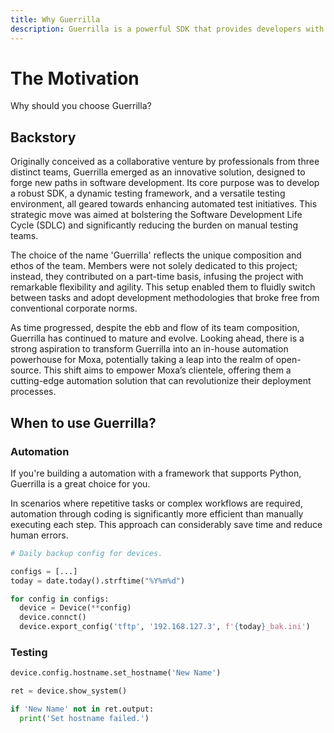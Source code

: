 ```yaml
---
title: Why Guerrilla
description: Guerrilla is a powerful SDK that provides developers with primitives to interact with devices, and create, organize, and manage testing in pure pyhton and readable manner.
---
```


# The Motivation

Why should you choose Guerrilla?

## Backstory

Originally conceived as a collaborative venture by professionals from three distinct teams, Guerrilla emerged as an innovative solution, designed to forge new paths in software development. Its core purpose was to develop a robust SDK, a dynamic testing framework, and a versatile testing environment, all geared towards enhancing automated test initiatives. This strategic move was aimed at bolstering the Software Development Life Cycle (SDLC) and significantly reducing the burden on manual testing teams.

The choice of the name 'Guerrilla' reflects the unique composition and ethos of the team. Members were not solely dedicated to this project; instead, they contributed on a part-time basis, infusing the project with remarkable flexibility and agility. This setup enabled them to fluidly switch between tasks and adopt development methodologies that broke free from conventional corporate norms.

As time progressed, despite the ebb and flow of its team composition, Guerrilla has continued to mature and evolve. Looking ahead, there is a strong aspiration to transform Guerrilla into an in-house automation powerhouse for Moxa, potentially taking a leap into the realm of open-source. This shift aims to empower Moxa’s clientele, offering them a cutting-edge automation solution that can revolutionize their deployment processes.


## When to use Guerrilla?

### Automation

If you're building a automation with a framework that supports Python, Guerrilla is a great choice for you.

In scenarios where repetitive tasks or complex workflows are required, automation through coding is significantly more efficient than manually executing each step. This approach can considerably save time and reduce human errors.

```py
# Daily backup config for devices.

configs = [...]
today = date.today().strftime("%Y%m%d")

for config in configs:
  device = Device(**config)
  device.connct()
  device.export_config('tftp', '192.168.127.3', f'{today}_bak.ini')

```

### Testing

```py
device.config.hostname.set_hostname('New Name')

ret = device.show_system()

if 'New Name' not in ret.output:
  print('Set hostname failed.')

```

